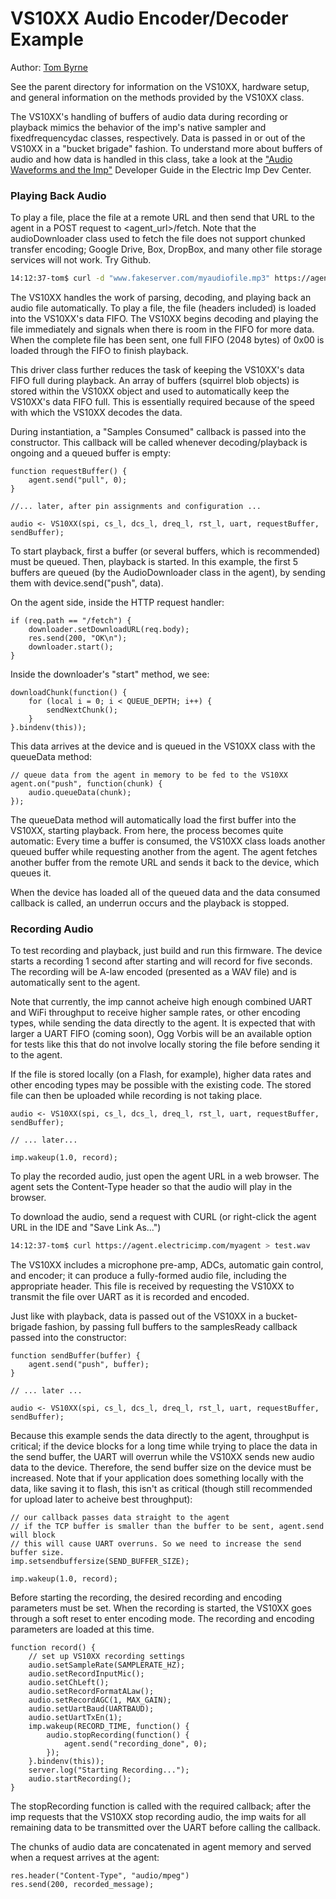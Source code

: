 # VS10XX Audio Encoder/Decoder Example

Author: [Tom Byrne](https://github.com/ersatzavian/)

See the parent directory for information on the VS10XX, hardware setup, and general information on the methods provided by the VS10XX class.

The VS10XX's handling of buffers of audio data during recording or playback mimics the behavior of the imp's native sampler and fixedfrequencydac classes, respectively. Data is passed in or out of the VS10XX in a "bucket brigade" fashion. To understand more about buffers of audio and how data is handled in this class, take a look at the ["Audio Waveforms and the Imp"](http://electricimp.com/docs/resources/sampler_ffd/) Developer Guide in the Electric Imp Dev Center.

### Playing Back Audio

To play a file, place the file at a remote URL and then send that URL to the agent in a POST request to <agent_url>/fetch. Note that the audioDownloader class used to fetch the file does not support chunked transfer encoding; Google Drive, Box, DropBox, and many other file storage services will not work. Try Github.

```bash
14:12:37-tom$ curl -d "www.fakeserver.com/myaudiofile.mp3" https://agent.electricimp.com/myagenturl/fetch
```

The VS10XX handles the work of parsing, decoding, and playing back an audio file automatically. To play a file, the file (headers included) is loaded into the VS10XX's data FIFO. The VS10XX begins decoding and playing the file immediately and signals when there is room in the FIFO for more data. When the complete file has been sent, one full FIFO (2048 bytes) of 0x00 is loaded through the FIFO to finish playback. 

This driver class further reduces the task of keeping the VS10XX's data FIFO full during playback. An array of buffers (squirrel blob objects) is stored within the VS10XX object and used to automatically keep the VS10XX's data FIFO full. This is essentially required because of the speed with which the VS10XX decodes the data. 

During instantiation, a "Samples Consumed" callback is passed into the constructor. This callback will be called whenever decoding/playback is ongoing and a queued buffer is empty:

```Squirrel
function requestBuffer() {
    agent.send("pull", 0);
}

//... later, after pin assignments and configuration ...

audio <- VS10XX(spi, cs_l, dcs_l, dreq_l, rst_l, uart, requestBuffer, sendBuffer);
```

To start playback, first a buffer (or several buffers, which is recommended) must be queued. Then, playback is started. In this example, the first 5 buffers are queued (by the AudioDownloader class in the agent), by sending them with device.send("push", data). 

On the agent side, inside the HTTP request handler:

```Squirrel
if (req.path == "/fetch") {
    downloader.setDownloadURL(req.body);
    res.send(200, "OK\n");
    downloader.start();
}
```

Inside the downloader's "start" method, we see:

```Squirrel
downloadChunk(function() {
    for (local i = 0; i < QUEUE_DEPTH; i++) {
        sendNextChunk();
    }    
}.bindenv(this));
```

This data arrives at the device and is queued in the VS10XX class with the queueData method:

```Squirrel
// queue data from the agent in memory to be fed to the VS10XX
agent.on("push", function(chunk) {
    audio.queueData(chunk);
});
```

The queueData method will automatically load the first buffer into the VS10XX, starting playback. From here, the process becomes quite automatic: Every time a buffer is consumed, the VS10XX class loads another queued buffer while requesting another from the agent. The agent fetches another buffer from the remote URL and sends it back to the device, which queues it. 

When the device has loaded all of the queued data and the data consumed callback is called, an underrun occurs and the playback is stopped. 

### Recording Audio

To test recording and playback, just build and run this firmware. The device starts a recording 1 second after starting and will record for five seconds. The recording will be A-law encoded (presented as a WAV file) and is automatically sent to the agent. 

Note that currently, the imp cannot acheive high enough combined UART and WiFi throughput to receive higher sample rates, or other encoding types, while sending the data directly to the agent. It is expected that with larger a UART FIFO (coming soon), Ogg Vorbis will be an available option for tests like this that do not involve locally storing the file before sending it to the agent. 

If the file is stored locally (on a Flash, for example), higher data rates and other encoding types may be possible with the existing code. The stored file can then be uploaded while recording is not taking place.

```Squirrel
audio <- VS10XX(spi, cs_l, dcs_l, dreq_l, rst_l, uart, requestBuffer, sendBuffer);

// ... later...

imp.wakeup(1.0, record);
```

To play the recorded audio, just open the agent URL in a web browser. The agent sets the Content-Type header so that the audio will play in the browser.

To download the audio, send a request with CURL (or right-click the agent URL in the IDE and "Save Link As...")

```bash
14:12:37-tom$ curl https://agent.electricimp.com/myagent > test.wav
```

The VS10XX includes a microphone pre-amp, ADCs, automatic gain control, and encoder; it can produce a fully-formed audio file, including the appropriate header. This file is received by requesting the VS10XX to transmit the file over UART as it is recorded and encoded.

Just like with playback, data is passed out of the VS10XX in a bucket-brigade fashion, by passing full buffers to the samplesReady callback passed into the constructor:

```Squirrel
function sendBuffer(buffer) {
    agent.send("push", buffer);
}

// ... later ... 

audio <- VS10XX(spi, cs_l, dcs_l, dreq_l, rst_l, uart, requestBuffer, sendBuffer);
```

Because this example sends the data directly to the agent, throughput is critical; if the device blocks for a long time while trying to place the data in the send buffer, the UART will overrun while the VS10XX sends new audio data to the device. Therefore, the send buffer size on the device must be increased. Note that if your application does something locally with the data, like saving it to flash, this isn't as critical (though still recommended for upload later to acheive best throughput):

```Squirrel
// our callback passes data straight to the agent
// if the TCP buffer is smaller than the buffer to be sent, agent.send will block
// this will cause UART overruns. So we need to increase the send buffer size.
imp.setsendbuffersize(SEND_BUFFER_SIZE);

imp.wakeup(1.0, record);
```

Before starting the recording, the desired recording and encoding parameters must be set. When the recording is started, the VS10XX goes through a soft reset to enter encoding mode. The recording and encoding parameters are loaded at this time.

```Squirrel
function record() {
    // set up VS10XX recording settings
    audio.setSampleRate(SAMPLERATE_HZ);
    audio.setRecordInputMic();
    audio.setChLeft();
    audio.setRecordFormatALaw();
    audio.setRecordAGC(1, MAX_GAIN);
    audio.setUartBaud(UARTBAUD);
    audio.setUartTxEn(1);
    imp.wakeup(RECORD_TIME, function() {
        audio.stopRecording(function() {
            agent.send("recording_done", 0);
        });
    }.bindenv(this));
    server.log("Starting Recording...");
    audio.startRecording();
}
```

The stopRecording function is called with the required callback; after the imp requests that the VS10XX stop recording audio, the imp waits for all remaining data to be transmitted over the UART before calling the callback.

The chunks of audio data are concatenated in agent memory and served when a request arrives at the agent:

```
res.header("Content-Type", "audio/mpeg")
res.send(200, recorded_message);  
```

